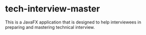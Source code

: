 # tech-interview-master
This is a JavaFX application that is designed to help interviewees in preparing and mastering technical interview.
